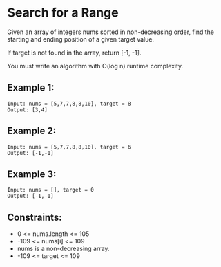 # Search for a Range

Given an array of integers nums sorted in non-decreasing order, find the starting and ending position of a given target value.

If target is not found in the array, return [-1, -1].

You must write an algorithm with O(log n) runtime complexity.

## Example 1:

```
Input: nums = [5,7,7,8,8,10], target = 8
Output: [3,4]
```

## Example 2:

```
Input: nums = [5,7,7,8,8,10], target = 6
Output: [-1,-1]
```

## Example 3:

```
Input: nums = [], target = 0
Output: [-1,-1]
```

## Constraints:

- 0 <= nums.length <= 105
- -109 <= nums[i] <= 109
- nums is a non-decreasing array.
- -109 <= target <= 109
